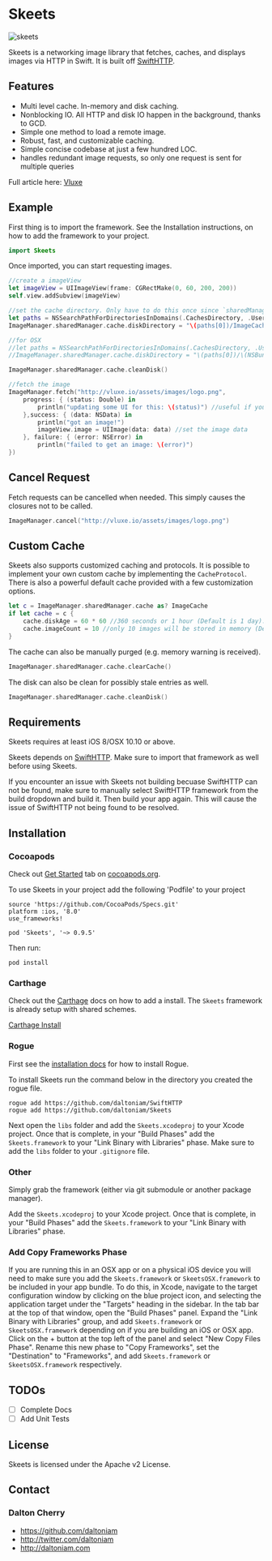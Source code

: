 Skeets
=====

![skeets](http://img1.wikia.nocookie.net/__cb20110522030251/marvel_dc/images/2/2b/Skeets_JLU_1.jpg)

Skeets is a networking image library that fetches, caches, and displays images via HTTP in Swift. It is built off [SwiftHTTP](https://github.com/daltoniam/SwiftHTTP).

## Features

- Multi level cache. In-memory and disk caching.
- Nonblocking IO. All HTTP and disk IO happen in the background, thanks to GCD.
- Simple one method to load a remote image.
- Robust, fast, and customizable caching.
- Simple concise codebase at just a few hundred LOC.
- handles redundant image requests, so only one request is sent for multiple queries

Full article here: [Vluxe](http://vluxe.io/skeets.html)

## Example

First thing is to import the framework. See the Installation instructions, on how to add the framework to your project.

```swift
import Skeets
```

Once imported, you can start requesting images.

```swift
//create a imageView
let imageView = UIImageView(frame: CGRectMake(0, 60, 200, 200))
self.view.addSubview(imageView)

//set the cache directory. Only have to do this once since `sharedManager` is a singleton
let paths = NSSearchPathForDirectoriesInDomains(.CachesDirectory, .UserDomainMask, true)
ImageManager.sharedManager.cache.diskDirectory = "\(paths[0])/ImageCache"

//for OSX
//let paths = NSSearchPathForDirectoriesInDomains(.CachesDirectory, .UserDomainMask, true)
//ImageManager.sharedManager.cache.diskDirectory = "\(paths[0])/\(NSBundle.mainBundle().bundleIdentifier!)/ImageCache"

ImageManager.sharedManager.cache.cleanDisk()

//fetch the image
ImageManager.fetch("http://vluxe.io/assets/images/logo.png",
    progress: { (status: Double) in
        println("updating some UI for this: \(status)") //useful if you have some kind of progress dialog as the image loads
    },success: { (data: NSData) in
        println("got an image!")
        imageView.image = UIImage(data: data) //set the image data
    }, failure: { (error: NSError) in
        println("failed to get an image: \(error)")
})
```

## Cancel Request

Fetch requests can be cancelled when needed. This simply causes the closures not to be called.

```swift
ImageManager.cancel("http://vluxe.io/assets/images/logo.png")
```

## Custom Cache

Skeets also supports customized caching and protocols. It is possible to implement your own custom cache by implementing the `CacheProtocol`. There is also a powerful default cache provided with a few customization options.

```swift
let c = ImageManager.sharedManager.cache as? ImageCache
if let cache = c {
    cache.diskAge = 60 * 60 //360 seconds or 1 hour (Default is 1 day).
    cache.imageCount = 10 //only 10 images will be stored in memory (Default is 50).
}
```

The cache can also be manually purged (e.g. memory warning is received).

```swift
ImageManager.sharedManager.cache.clearCache()
```

The disk can also be clean for possibly stale entries as well.

```swift
ImageManager.sharedManager.cache.cleanDisk()
```

## Requirements

Skeets requires at least iOS 8/OSX 10.10 or above.

Skeets depends on [SwiftHTTP](https://github.com/daltoniam/SwiftHTTP). Make sure to import that framework as well before using Skeets.

If you encounter an issue with Skeets not building becuase SwiftHTTP can not be found, make sure to manually select SwiftHTTP framework from the build dropdown and build it. Then build your app again. This will cause the issue of SwiftHTTP not being found to be resolved.

## Installation

### Cocoapods

Check out [Get Started](http://cocoapods.org/) tab on [cocoapods.org](http://cocoapods.org/).

To use Skeets in your project add the following 'Podfile' to your project

	source 'https://github.com/CocoaPods/Specs.git'
	platform :ios, '8.0'
	use_frameworks!

	pod 'Skeets', '~> 0.9.5'

Then run:

    pod install

### Carthage

Check out the [Carthage](https://github.com/Carthage/Carthage) docs on how to add a install. The `Skeets` framework is already setup with shared schemes.

[Carthage Install](https://github.com/Carthage/Carthage#adding-frameworks-to-an-application)

### Rogue

First see the [installation docs](https://github.com/acmacalister/Rogue) for how to install Rogue.

To install Skeets run the command below in the directory you created the rogue file.

```
rogue add https://github.com/daltoniam/SwiftHTTP
rogue add https://github.com/daltoniam/Skeets
```

Next open the `libs` folder and add the `Skeets.xcodeproj` to your Xcode project. Once that is complete, in your "Build Phases" add the `Skeets.framework` to your "Link Binary with Libraries" phase. Make sure to add the `libs` folder to your `.gitignore` file.

### Other

Simply grab the framework (either via git submodule or another package manager).

Add the `Skeets.xcodeproj` to your Xcode project. Once that is complete, in your "Build Phases" add the `Skeets.framework` to your "Link Binary with Libraries" phase.

### Add Copy Frameworks Phase

If you are running this in an OSX app or on a physical iOS device you will need to make sure you add the `Skeets.framework` or `SkeetsOSX.framework` to be included in your app bundle. To do this, in Xcode, navigate to the target configuration window by clicking on the blue project icon, and selecting the application target under the "Targets" heading in the sidebar. In the tab bar at the top of that window, open the "Build Phases" panel. Expand the "Link Binary with Libraries" group, and add `Skeets.framework` or `SkeetsOSX.framework` depending on if you are building an iOS or OSX app. Click on the + button at the top left of the panel and select "New Copy Files Phase". Rename this new phase to "Copy Frameworks", set the "Destination" to "Frameworks", and add `Skeets.framework` or `SkeetsOSX.framework` respectively.

## TODOs

- [ ] Complete Docs
- [ ] Add Unit Tests

## License

Skeets is licensed under the Apache v2 License.

## Contact

### Dalton Cherry
* https://github.com/daltoniam
* http://twitter.com/daltoniam
* http://daltoniam.com


